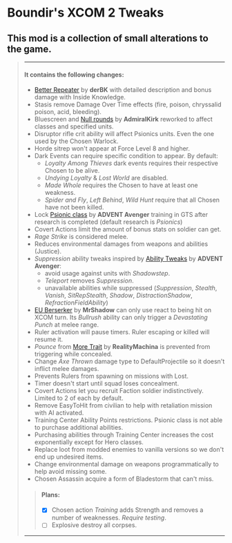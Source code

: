 ﻿# Boundir's XCOM 2 Tweaks

## This mod is a collection of small alterations to the game.


> ---
> #### It contains the following changes:
>
> - [Better Repeater](https://steamcommunity.com/sharedfiles/filedetails/?id=1130014360) by **derBK** with detailed description and bonus damage with Inside Knowledge.
> - Stasis remove Damage Over Time effects (fire, poison, chryssalid poison, acid, bleeding).
> - Bluescreen and [Null rounds](https://steamcommunity.com/sharedfiles/filedetails/?id=1959228411) by **AdmiralKirk** reworked to affect classes and specified units.
> - Disruptor rifle crit ability will affect Psionics units. Even the one used by the Chosen Warlock.
> - Horde sitrep won't appear at Force Level 8 and higher.
> - Dark Events can require specific condition to appear. By default:
>   - *Loyalty Among Thieves* dark events requires their respective Chosen to be alive.
>   - *Undying Loyalty* & *Lost World* are disabled.
>   - *Made Whole* requires the Chosen to have at least one weakness.
>   - *Spider and Fly*, *Left Behind*, *Wild Hunt* require that all Chosen have not been killed.
> - Lock [Psionic class](https://steamcommunity.com/sharedfiles/filedetails/?id=1138411890) by **ADVENT Avenger** training in GTS after research is completed (default research is *Psionics*)
> - Covert Actions limit the amount of bonus stats on soldier can get.
> - *Rage Strike* is considered melee.
> - Reduces environmental damages from weapons and abilities (Justice).
> - *Suppression* ability tweaks inspired by [Ability Tweaks](https://steamcommunity.com/sharedfiles/filedetails/?id=1133528728) by **ADVENT Avenger**:
>   - avoid usage against units with *Shadowstep*.
>   - *Teleport* removes *Suppression*.
>   - unavailable abilities while suppressed (*Suppression*, *Stealth*, *Vanish*, *SitRepStealth*, *Shadow*, *DistractionShadow*, *RefractionFieldAbility*)
> - [EU Berserker](https://steamcommunity.com/sharedfiles/filedetails/?id=1502891114) by **MrShadow** can only use react to being hit on XCOM turn. Its *Bullrush* ability can only trigger a *Devastating Punch* at melee range.
> - Ruler activation will pause timers. Ruler escaping or killed will resume it.
> - *Pounce* from [More Trait](https://steamcommunity.com/sharedfiles/filedetails/?id=1122837889) by **RealityMachina** is prevented from triggering while concealed.
> - Change *Axe Thrown* damage type to DefaultProjectile so it doesn't inflict melee damages.
> - Prevents Rulers from spawning on missions with Lost.
> - Timer doesn't start until squad loses concealment.
> - Covert Actions let you recruit Faction soldier indistinctively. Limited to 2 of each by default.
> - Remove EasyToHit from civilian to help with retaliation mission with AI activated.
> - Training Center Ability Points restrictions. Psionic class is not able to purchase additional abilities.
> - Purchasing abilities through Training Center increases the cost exponentially except for Hero classes.
> - Replace loot from modded enemies to vanilla versions so we don't end up undesired items.
> - Change environmental damage on weapons programmatically to help avoid missing some.
> - Chosen Assassin acquire a form of Bladestorm that can't miss.
>
>> #### Plans:
>> - [x] Chosen action *Training* adds Strength and removes a number of weaknesses. *Require testing*.
>> - [ ] Explosive destroy all corpses.
>
> ---
